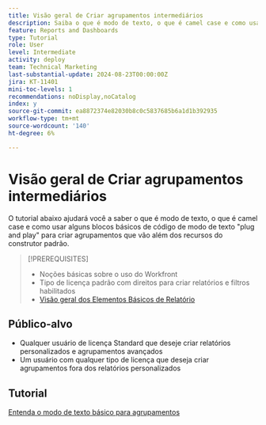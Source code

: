 ```yaml
---
title: Visão geral de Criar agrupamentos intermediários
description: Saiba o que é modo de texto, o que é camel case e como usar alguns blocos de código básicos do modo de texto "plug and play" para criar agrupamentos que vão além dos recursos do construtor padrão.
feature: Reports and Dashboards
type: Tutorial
role: User
level: Intermediate
activity: deploy
team: Technical Marketing
last-substantial-update: 2024-08-23T00:00:00Z
jira: KT-11401
mini-toc-levels: 1
recommendations: noDisplay,noCatalog
index: y
source-git-commit: ea8872374e82030b8c0c5837685b6a1d1b392935
workflow-type: tm+mt
source-wordcount: '140'
ht-degree: 6%

---
```



# Visão geral de Criar agrupamentos intermediários

O tutorial abaixo ajudará você a saber o que é modo de texto, o que é camel case e como usar alguns blocos básicos de código de modo de texto &quot;plug and play&quot; para criar agrupamentos que vão além dos recursos do construtor padrão.

>[!PREREQUISITES]
>
>* Noções básicas sobre o uso do Workfront
>* Tipo de licença padrão com direitos para criar relatórios e filtros habilitados
>* [Visão geral dos Elementos Básicos de Relatório](https://experienceleague.adobe.com/?recommended=Workfront-U-1-2022.1.reporting?lang=pt-BR)

## Público-alvo

* Qualquer usuário de licença Standard que deseje criar relatórios personalizados e agrupamentos avançados
* Um usuário com qualquer tipo de licença que deseja criar agrupamentos fora dos relatórios personalizados


## Tutorial

[Entenda o modo de texto básico para agrupamentos](/help/reporting/intermediate-reporting/basic-text-mode-for-groupings.md)


